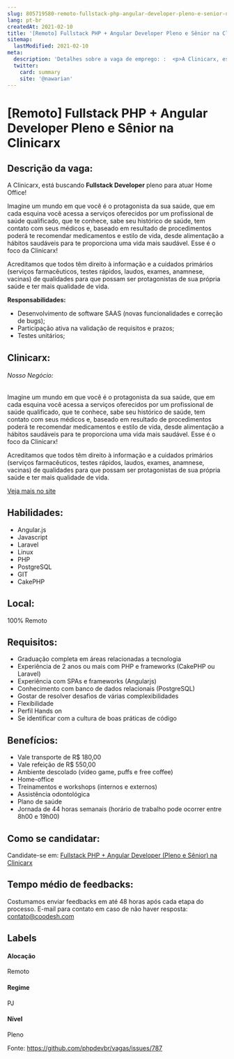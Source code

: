 ```yaml
---
slug: 805719580-remoto-fullstack-php-angular-developer-pleno-e-senior-na-clinicarx
lang: pt-br
createdAt: 2021-02-10
title: '[Remoto] Fullstack PHP + Angular Developer Pleno e Sênior na Clinicarx - Vaga de Emprego'
sitemap:
  lastModified: 2021-02-10
meta:
  description: 'Detalhes sobre a vaga de emprego: :  <p>A Clinicarx, está buscando <strong>Fullstack Developer</strong> pleno para atuar Home Office!</p> <p>Imagine um mundo em que você é o protagonista da sua saúde, que em cada esquina você acessa a serviços oferecidos por um profissional de saúde qualificado, que te conhece, sabe seu histórico de saúde, tem contato com seus médicos e, baseado em resultado de procedimentos poderá te recomendar medicamentos e estilo de vida, desde alimentação a hábitos saudáveis para te proporciona uma vida mais saudável. Esse é o foco da Clinicarx!</p> <p>Acreditamos que todos têm direito à informação e a cuidados primários (serviços farmacêuticos, testes rápidos, laudos, exames, anamnese, vacinas) de qualidades para que possam ser protagonistas de sua própria saúde e ter mais qualidade de vida.</p> <p><strong>Responsabilidades:</strong></p> <ul> <li>Desenvolvimento de software SAAS (novas funcionalidades e correção de bugs);</li> <li>Participação ativa na validação de requisitos e prazos;</li> <li>Testes unitários;</li> </ul>'
  twitter:
    card: summary
    site: '@nawarian'
---
```


# [Remoto] Fullstack PHP + Angular Developer Pleno e Sênior na Clinicarx

## Descrição da vaga: 
 <p>A Clinicarx, está buscando <strong>Fullstack Developer</strong> pleno para atuar Home Office!</p>
<p>Imagine um mundo em que você é o protagonista da sua saúde, que em cada esquina você acessa a serviços oferecidos por um profissional de saúde qualificado, que te conhece, sabe seu histórico de saúde, tem contato com seus médicos e, baseado em resultado de procedimentos poderá te recomendar medicamentos e estilo de vida, desde alimentação a hábitos saudáveis para te proporciona uma vida mais saudável. Esse é o foco da Clinicarx!</p>
<p>Acreditamos que todos têm direito à informação e a cuidados primários (serviços farmacêuticos, testes rápidos, laudos, exames, anamnese, vacinas) de qualidades para que possam ser protagonistas de sua própria saúde e ter mais qualidade de vida.</p>
<p><strong>Responsabilidades:</strong></p>
<ul>
<li>Desenvolvimento de software SAAS (novas funcionalidades e correção de bugs);</li>
<li>Participação ativa na validação de requisitos e prazos;</li>
<li>Testes unitários;</li>
</ul>

## Clinicarx: 
 <h6>Nosso Negócio:</h6>
<p>Imagine um mundo em que você é o protagonista da sua saúde, que em cada esquina você acessa a serviços oferecidos por um profissional de saúde qualificado, que te conhece, sabe seu histórico de saúde, tem contato com seus médicos e, baseado em resultado de procedimentos poderá te recomendar medicamentos e estilo de vida, desde alimentação a hábitos saudáveis para te proporciona uma vida mais saudável. Esse é o foco da Clinicarx!</p>
<p>Acreditamos que todos têm direito à informação e a cuidados primários (serviços farmacêuticos, testes rápidos, laudos, exames, anamnese, vacinas) de qualidades para que possam ser protagonistas de sua própria saúde e ter mais qualidade de vida.</p><a href='https://coodesh.com/empresas/clinicarx'>Veja mais no site</a>

 ## Habilidades: 
 - Angular.js 
- Javascript 
- Laravel 
- Linux 
- PHP 
- PostgreSQL 
- GIT 
- CakePHP

## Local: 
 100% Remoto

## Requisitos: 
 - Graduação completa em áreas relacionadas a tecnologia 
- Experiência de 2 anos ou mais com PHP e frameworks (CakePHP ou Laravel) 
- Experiência com SPAs e frameworks (Angularjs) 
- Conhecimento com banco de dados relacionais (PostgreSQL) 
- Gostar de resolver desafios de várias complexibilidades 
- Flexibilidade 
- Perfil Hands on 
- Se identificar com a cultura de boas práticas de código

## Benefícios: 
 - Vale transporte de R$ 180,00 
- Vale refeição de R$ 550,00 
- Ambiente descolado (vídeo game, puffs e free coffee) 
- Home-office 
- Treinamentos e workshops (internos e externos) 
- Assistência odontológica 
- Plano de saúde 
- Jornada de 44 horas semanais (horário de trabalho pode ocorrer entre 8h00 e 19h00)

## Como se candidatar:
Candidate-se em: [Fullstack PHP + Angular Developer (Pleno e Sênior) na Clinicarx](https://coodesh.com/vagas/fullstack-developer-angularjsphp-pleno-20201209?origin=github&modal=open)

## Tempo médio de feedbacks:
 Costumamos enviar feedbacks em até 48 horas após cada etapa do processo. E-mail para contato em caso de não haver resposta: [contato@coodesh.com](mailto:contato@coodesh.com)

## Labels

#### Alocação
Remoto

#### Regime
PJ

#### Nível
Pleno

Fonte: https://github.com/phpdevbr/vagas/issues/787